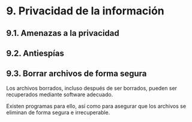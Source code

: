 # 9. Privacidad de la información

## 9.1. Amenazas a la privacidad

## 9.2. Antiespías

## 9.3. Borrar archivos de forma segura

Los archivos borrados, incluso después de ser borrados, pueden ser recuperados mediante software adecuado.

Existen programas para ello, así como para asegurar que los archivos se eliminan de forma segura e irrecuperable.
